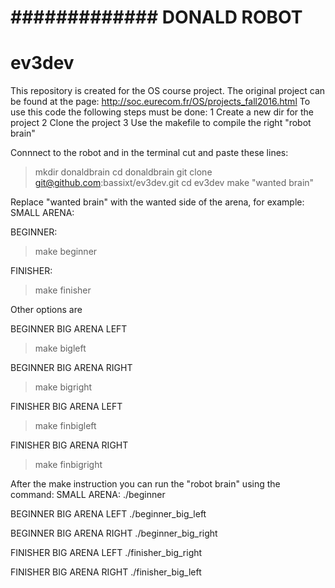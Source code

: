 # ############# DONALD ROBOT #####################
# ev3dev
This repository is created for the OS course project.
The original project can be found at the page: http://soc.eurecom.fr/OS/projects_fall2016.html
To use this code the following steps must be done:
1 Create a new dir for the project
2 Clone the project
3 Use the makefile to compile the right "robot brain"

Connnect to the robot and in the terminal cut and paste these lines:
>mkdir donaldbrain
>cd donaldbrain
>git clone git@github.com:bassixt/ev3dev.git
>cd ev3dev
>make "wanted brain"

Replace "wanted brain" with the wanted side of the arena, for example:
SMALL ARENA:

BEGINNER:
>make beginner

FINISHER:
>make finisher

Other options are

BEGINNER BIG ARENA LEFT
>make bigleft

BEGINNER BIG ARENA RIGHT
>make bigright

FINISHER BIG ARENA LEFT
>make finbigleft

FINISHER BIG ARENA RIGHT
>make finbigright

After the make instruction you can run the "robot brain" using the command:
SMALL ARENA:
./beginner

BEGINNER BIG ARENA LEFT
./beginner_big_left

BEGINNER BIG ARENA RIGHT
./beginner_big_right

FINISHER BIG ARENA LEFT
./finisher_big_right

FINISHER BIG ARENA RIGHT
./finisher_big_left
